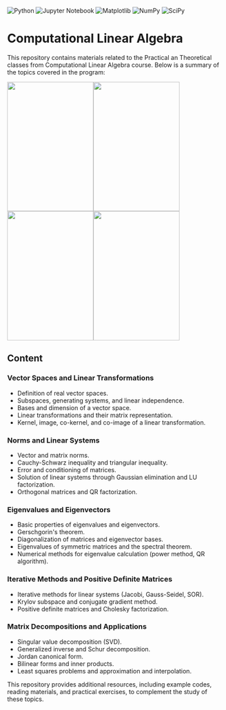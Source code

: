 ![Python](https://img.shields.io/badge/python-3670A0?style=for-the-badge&logo=python&logoColor=ffdd54)
![Jupyter Notebook](https://img.shields.io/badge/jupyter-%23FA0F00.svg?style=for-the-badge&logo=jupyter&logoColor=white)
![Matplotlib](https://img.shields.io/badge/Matplotlib-%23ffffff.svg?style=for-the-badge&logo=Matplotlib&logoColor=black)
![NumPy](https://img.shields.io/badge/numpy-%23013243.svg?style=for-the-badge&logo=numpy&logoColor=white)
![SciPy](https://img.shields.io/badge/SciPy-%230C55A5.svg?style=for-the-badge&logo=scipy&logoColor=%white)


# Computational Linear Algebra

This repository contains materials related to the Practical an Theoretical classes from Computational Linear Algebra course. Below is a summary of the topics covered in the program:

<img src='https://m.media-amazon.com/images/I/61C8S8vwlAL._AC_UF350,350_QL50_.jpg' width='200' height='300'><img src='https://encrypted-tbn0.gstatic.com/images?q=tbn:ANd9GcSuKT9fh8mfhHrcn667Q_dd9tGxdR2u7542Dd6U5o8KbQ&s' width='200' height='300'><img src='https://m.media-amazon.com/images/I/41NUqNV3doL._AC_UF1000,1000_QL80_.jpg' width='200' height='300'><img src='https://m.media-amazon.com/images/I/71hINe-18HL._AC_UF1000,1000_QL80_.jpg' width='200' height='300'>

## Content

### Vector Spaces and Linear Transformations
- Definition of real vector spaces.
- Subspaces, generating systems, and linear independence.
- Bases and dimension of a vector space.
- Linear transformations and their matrix representation.
- Kernel, image, co-kernel, and co-image of a linear transformation.

### Norms and Linear Systems
- Vector and matrix norms.
- Cauchy-Schwarz inequality and triangular inequality.
- Error and conditioning of matrices.
- Solution of linear systems through Gaussian elimination and LU factorization.
- Orthogonal matrices and QR factorization.

### Eigenvalues and Eigenvectors
- Basic properties of eigenvalues and eigenvectors.
- Gerschgorin's theorem.
- Diagonalization of matrices and eigenvector bases.
- Eigenvalues of symmetric matrices and the spectral theorem.
- Numerical methods for eigenvalue calculation (power method, QR algorithm).

### Iterative Methods and Positive Definite Matrices
- Iterative methods for linear systems (Jacobi, Gauss-Seidel, SOR).
- Krylov subspace and conjugate gradient method.
- Positive definite matrices and Cholesky factorization.

### Matrix Decompositions and Applications
- Singular value decomposition (SVD).
- Generalized inverse and Schur decomposition.
- Jordan canonical form.
- Bilinear forms and inner products.
- Least squares problems and approximation and interpolation.

This repository provides additional resources, including example codes, reading materials, and practical exercises, to complement the study of these topics.
